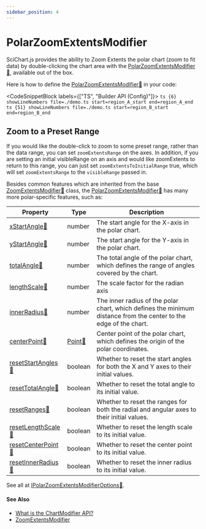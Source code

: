```yaml
---
sidebar_position: 4
---
```


# PolarZoomExtentsModifier

SciChart.js provides the ability to Zoom Extents the polar chart (zoom to fit data) by double-clicking the chart area with the [PolarZoomExtentsModifier:blue_book:](https://www.scichart.com/documentation/js/v4/typedoc/classes/polarzoomextentsmodifier.html), available out of the box.

Here is how to define the [PolarZoomExtentsModifier:blue_book:](https://www.scichart.com/documentation/js/v4/typedoc/classes/polarzoomextentsmodifier.html) in your code:

<CodeSnippetBlock labels={["TS", "Builder API (Config)"]}>
    ```ts {6} showLineNumbers file=./demo.ts start=region_A_start end=region_A_end 
    ```
    ```ts {51} showLineNumbers file=./demo.ts start=region_B_start end=region_B_end
    ```
</CodeSnippetBlock>

<LiveDocSnippet name="./demo" />

## Zoom to a Preset Range
If you would like the double-click to zoom to some preset range, rather than the data range, you can set `zoomExtentsRange` on the axes. In addition, if you are setting an initial visibleRange on an axis and would like zoomExtents to return to this range, you can just set `zoomExtentsToInitialRange` true, which will set `zoomExtentsRange` to the `visibleRange` passed in.

Besides common features which are inherited from the base [ZoomExtentsModifier:blue_book:](https://www.scichart.com/documentation/js/v4/typedoc/classes/zoomextentsmodifier.html) class, the [PolarZoomExtentsModifier:blue_book:](https://www.scichart.com/documentation/js/v4/typedoc/classes/polarzoomextentsmodifier.html) has many more polar-specific features, such as:

| Property | Type | Description |
| --- | --- | --- |
| [xStartAngle:blue_book:](https://www.scichart.com/documentation/js/v4/typedoc/classes/polarzoomextentsmodifier.html#xstartangle) | number | The start angle for the X-axis in the polar chart. |
| [yStartAngle:blue_book:](https://www.scichart.com/documentation/js/v4/typedoc/classes/polarzoomextentsmodifier.html#ystartangle) | number | The start angle for the Y-axis in the polar chart. |
| [totalAngle:blue_book:](https://www.scichart.com/documentation/js/v4/typedoc/classes/polarzoomextentsmodifier.html#totalangle) | number | The total angle of the polar chart, which defines the range of angles covered by the chart. |
| [lengthScale:blue_book:](https://www.scichart.com/documentation/js/v4/typedoc/classes/polarzoomextentsmodifier.html#lengthscale) | number | The scale factor for the radian axis |
| [innerRadius:blue_book:](https://www.scichart.com/documentation/js/v4/typedoc/classes/polarzoomextentsmodifier.html#innerradius) | number | The inner radius of the polar chart, which defines the minimum distance from the center to the edge of the chart. |
| [centerPoint:blue_book:](https://www.scichart.com/documentation/js/v4/typedoc/classes/polarzoomextentsmodifier.html#centerpoint) | [Point:blue_book:](https://www.scichart.com/documentation/js/v4/typedoc/classes/point.html) | Center point of the polar chart, which defines the origin of the polar coordinates. |
| [resetStartAngles:blue_book:](https://www.scichart.com/documentation/js/v4/typedoc/classes/polarzoomextentsmodifier.html#resetstartangles) | boolean | Whether to reset the start angles for both the X and Y axes to their initial values. |
| [resetTotalAngle:blue_book:](https://www.scichart.com/documentation/js/v4/typedoc/classes/polarzoomextentsmodifier.html#resettotalangle) | boolean | Whether to reset the total angle to its initial value. |
| [resetRanges:blue_book:](https://www.scichart.com/documentation/js/v4/typedoc/classes/polarzoomextentsmodifier.html#resetranges) | boolean | Whether to reset the ranges for both the radial and angular axes to their initial values. |
| [resetLengthScale:blue_book:](https://www.scichart.com/documentation/js/v4/typedoc/classes/polarzoomextentsmodifier.html#resetlengthscale) | boolean | Whether to reset the length scale to its initial value. |
| [resetCenterPoint:blue_book:](https://www.scichart.com/documentation/js/v4/typedoc/classes/polarzoomextentsmodifier.html#resetcenterpoint) | boolean | Whether to reset the center point to its initial value. |
| [resetInnerRadius:blue_book:](https://www.scichart.com/documentation/js/v4/typedoc/classes/polarzoomextentsmodifier.html#resetinnerradius) | boolean | Whether to reset the inner radius to its initial value. |

See all at [IPolarZoomExtentsModifierOptions:blue_book:](https://www.scichart.com/documentation/js/v4/typedoc/interfaces/ipolarzoomextentsmodifieroptions.html).

#### See Also

* [What is the ChartModifier API?](/docs/2d-charts/chart-modifier-api/chart-modifier-api-overview)
* [ZoomExtentsModifier](/docs/2d-charts/chart-modifier-api/zooming-and-panning/zoom-extents-modifier)